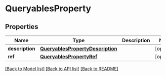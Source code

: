 # QueryablesProperty

## Properties
Name | Type | Description | Notes
------------ | ------------- | ------------- | -------------
**description** | [**QueryablesPropertyDescription**](QueryablesPropertyDescription.md) |  | [optional] 
**ref** | [**QueryablesPropertyRef**](QueryablesPropertyRef.md) |  | [optional] 

[[Back to Model list]](../README.md#documentation-for-models) [[Back to API list]](../README.md#documentation-for-api-endpoints) [[Back to README]](../README.md)

